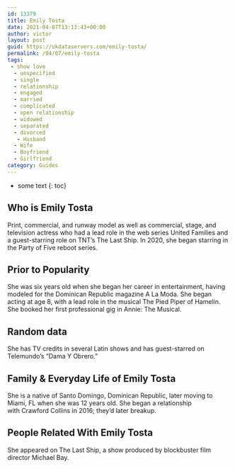 ```yaml
---
id: 13379
title: Emily Tosta
date: 2021-04-07T13:13:43+00:00
author: victor
layout: post
guid: https://ukdataservers.com/emily-tosta/
permalink: /04/07/emily-tosta
tags:
 - show love
  - unspecified
  - single
  - relationship
  - engaged
  - married
  - complicated
  - open relationship
  - widowed
  - separated
  - divorced
   - Husband
  - Wife
  - Boyfriend
  - Girlfriend
category: Guides
---
```


* some text
{: toc}


## Who is Emily Tosta



Print, commercial, and runway model as well as commercial, stage, and television actress who had a lead role in the web series United Families and a guest-starring role on TNT&#8217;s The Last Ship. In 2020, she began starring in the Party of Five reboot series. 

                
                
                
## Prior to Popularity



She was six years old when she began her career in entertainment, having modeled for the Dominican Republic magazine A La Moda. She began acting at age 8, with a lead role in the musical The Pied Piper of Hamelin. She booked her first professional gig in Annie: The Musical.

                
                
                
## Random data



She has TV credits in several Latin shows and has guest-starred on Telemundo&#8217;s &#8220;Dama Y Obrero.&#8221;

                
                
                
## Family & Everyday Life of Emily Tosta



She is a native of Santo Domingo, Dominican Republic, later moving to Miami, FL when she was 12 years old. She began a relationship with Crawford Collins in 2016; they&#8217;d later breakup.

                
                
                
## People Related With Emily Tosta



She appeared on The Last Ship, a show produced by blockbuster film director Michael Bay.

                
              
            
          
          
          